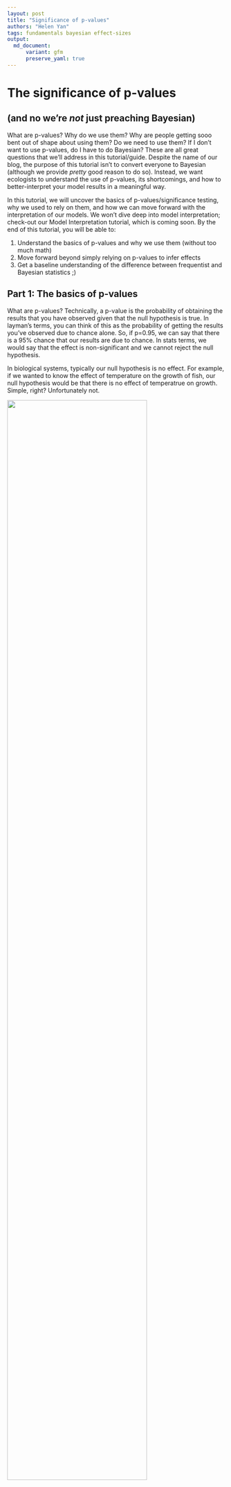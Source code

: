 ```yaml
---
layout: post
title: "Significance of p-values"
authors: "Helen Yan"
tags: fundamentals bayesian effect-sizes
output: 
  md_document:
      variant: gfm
      preserve_yaml: true
---
```


# The significance of p-values

## (and no we’re <i>not</i> just preaching Bayesian)

What are p-values? Why do we use them? Why are people getting sooo bent
out of shape about using them? Do we need to use them? If I don’t want
to use p-values, do I have to do Bayesian? These are all great questions
that we’ll address in this tutorial/guide. Despite the name of our blog,
the purpose of this tutorial isn’t to convert everyone to Bayesian
(although we provide <i>pretty</i> good reason to do so). Instead, we
want ecologists to understand the use of p-values, its shortcomings, and
how to better-interpret your model results in a meaningful way.

In this tutorial, we will uncover the basics of p-values/significance
testing, why we used to rely on them, and how we can move forward with
the interpretation of our models. We won’t dive deep into model
interpretation; check-out our Model Interpretation tutorial, which is
coming soon. By the end of this tutorial, you will be able to:

1.  Understand the basics of p-values and why we use them (without too
    much math)
2.  Move forward beyond simply relying on p-values to infer effects
3.  Get a baseline understanding of the difference between frequentist
    and Bayesian statistics ;)

## Part 1: The basics of p-values

What are p-values? Technically, a p-value is the probability of
obtaining the results that you have observed given that the null
hypothesis is true. In layman’s terms, you can think of this as the
probability of getting the results you’ve observed due to chance alone.
So, if p=0.95, we can say that there is a 95% chance that our results
are due to chance. In stats terms, we would say that the effect is
non-significant and we cannot reject the null hypothesis.

In biological systems, typically our null hypothesis is no effect. For
example, if we wanted to know the effect of temperature on the growth of
fish, our null hypothesis would be that there is no effect of
temperatrue on growth. Simple, right? Unfortunately not.

<img src="/figures/Pvalues/unnamed-chunk-1-1.png" width="80%" />

So let’s take a quick step back. P-values are continuous between 0 and
1, so stats people tell us that we need a cut-off value for which we can
say whether or not we are rejecting the null hypothesis. This value is
known as an alpha value, which <i>we</i> decide. Who’s we? Well, the
general world of ecologists have all accepted an alpha value of 0.05.
Why 0.05? That’s an excellent question. You would think this would arise
from an extensive survey and discussion among scientists all over the
world. But of course this isn’t what happened. Realistically,some dude
named sir Henry of Alpha in the early 1900s who had to calculate
p-values by hand probably chose 0.05 because that was the width of their
quill. Or the thickness of their scroll. Or the amount of ankle they
were allowed to show. Is this actually the reason why we use 0.05?
Probably not. But is the real reason any less arbitrary? Definitely not.

So if p\>0.05, we have accepted that this means that the effect is
non-significant and we can’t reject the null hypothesis. If p\<0.05,
then the effect is significant and we reject the null. That’s all fine
and dandy, but does that really make sense? If we think back to the
definition of a p-value, it’s the probability of getting your results
given that the null hypothesis is true. So, if p=0.051 then the effect
is non-significant; but, if p=0.049, then the effect is significant. In
ecology, we have gotten into the habit of applying a binary yes/no
designation to a continuous scale of probabilities. Biologically
speaking, is there <i>really</i> a difference between 5.1% versus 4.9%?
Realistically, there probably isn’t a difference. Still don’t believe me
that this is arbitrary? Well, in other fields, they use a
<b>different</b> alpha level to designate significance. One that they
decided was ok. Let that sink in.

Finally, you can’t really calculate p-values for all analyses. For
example, the package <span class="package-style">lme4</span> recently
got rid of their p-values in the model outputs because they cannot
accurately be calculated…so now what?

## Part 2: Effect sizes

When we had to rely on tables to do calculations, sure it’s easier to
just accept that there is an effect at a certain cut-off value. Now,
given the massive increase in computing power and the extensive use of
stats in ecology, we can do better. Introducing: effect sizes.

Effect sizes indicate the <i>magnitude</i> of the effect of an
independent variable. Instead of just saying that a variable has a
significant effect, we can infer whether or not it has a large effect of
small effect.

<img src="/figures/Pvalues/unnamed-chunk-2-1.png" width="80%" />

This plot is known as a coefficient plot and is one way of directly
denoting effect sizes. The coefficients plotted are just the slope
estimates from your model and are shown with 95% confidence intervals
(CI). In frequentist statistics, the confidence interval can be
described as: “If we take a bunch of repeated samples from the same
population and calculate a new CI each time, the culmulation of CIs will
bracket the true population value 95% of the time”. It’s rather complex,
but for the sake of argument it’s just a way to show uncertainty around
an estimate.

In this example, we have two continuous variables \[X_1\] and \[X_2\].
In both cases, they would have significant effects. Biologically
speaking though, does that mean they have the same effect? We can see
that \[X_1\] has a smaller effect than \[X_2\], or the slope between y ~
\[X_2\] is steeper than that of y ~ \[X_1\]. Of course this can be
conflated by whatever units your x variables are in (what if \[X_1\]
ranged from 0.1-0.5 and \[X_2\] ranged from 100-500). This is one of the
reasons why it’s a good rule of thumb to scale and center you
independent variables - that way, you can use coefficient estimates to
compare relative effect sizes.

<img src="/figures/Pvalues/unnamed-chunk-3-1.png" width="80%" />

There are a number of different ways to measure effect sizes. One way is
to use Pearson’s <i>r</i> correlation. If you recall, correlation
measures how tight the relationship between two variables is. It varies
from -1 (perfect negative fit) and 1 (perfect positive fit). We would
say that the effect is small if the correlation is low (~0.1) and large
if the correlation is high (\>0.5).

<img src="/figures/Pvalues/unnamed-chunk-4-1.png" width="80%" />

Another common effect size measurement is Cohen’s d. Cohen’s d is
typically used to compare the means between two groups from one
population (e.g., control vs. treatment). For this reason, it’s most
commonly used in meta-analyses. It renders the comparison of two groups
down to standard deviation units and can thus be easily compared across
studies.

To get a quick taste of other types of effect sizes, click
[here](https://www.statisticssolutions.com/statistical-analyses-effect-size/).

## Part 3: B-B-B-BAYESIAN\!

### A super-rapid brief intro

<img src="/figures/Pvalues/meme.png" width="60%" />

Ok, so now that we know that we don’t need p-values, we’re basically one
step closer to Bayesian statistics. At the most basic level, Bayesian
and frequentist statistics differ in their definitions of probability.
In frequentist, probability is defined of the proportion of times an
event would occur if we repeated a random trial over and over again
under the same conditions (e.g., if we toss a fair coin, what is the
probability of 10 heads in a row). Conversely, the Bayesian definition
of probability is expressed as the degree of <i>belief</i> in an event
(e.g., what is the probability that hippos are the sister group to the
whales?).

Because Bayesian and Frequentist differ in their definitions of
probability, we don’t report the results in the same way. Although the
interpretation of the coefficient estimates are essentially identical
(unless you use priors), we report uncertainty slightly differently.
Recall that we use confidence intervals in frequentist statistics to
propagate uncertainty (definition above in Part 2). In Bayesian stats,
we use <i>credible intervals</i>, which are defined as there being a X%
chance that the true population lies within this range. It’s ok to use a
95% credible interval, but this is actually a point of contention and
Richard McElreath goes into detail about how this is as arbritary of a
choice as p=0.05 in his book [Statistical
Rethinking](https://github.com/rmcelreath/statrethinking_winter2019).

We won’t bog down too much into what defines Bayesian statistics (it
will have its own tutorial, also coming soon). For the purpose of this
tutorial/rant, the take-home message is that because frequentist and
Bayesian statistics differ in their use of probabilities, you don’t use
p-values in Bayesian stats. Although you <i>can</i> use something called
Bayes’ factor, which simply compares models to one-another and doesn’t
necessarily test a null hypothesis, we rely on interpreting our models
using effect sizes and the uncertainty around these estimates.

## Some final thoughts

Here, we’ve provided you with a relatively short rant as to why we, as
ecologists, should start to deviate away from solely using p-values. Of
course, this doesn’t mean that we have to ditch them altogether, but
instead let’s not rely on them as the <b>only</b> way to report results.
Reporting effect sizes not only gets around the fact that p=0.05 is a
ridiculous cut-off (especially if p is only slightly higher than 0.05),
but it also shows the magnitude of an effect. As biologists, this is
what is truly interesting\! We know that temperature affects metabolic
rate, but by how much?

Unfortunately, because our field is still filled with a lot
of…traditional scientists who were taught step-wise regression and
ANOVAs, you might face some resistance from reviewers if you try to
publish without p-values. The war against p-values is definitely growing
and we have no doubt that it’ll soon be the norm to ignore them.
